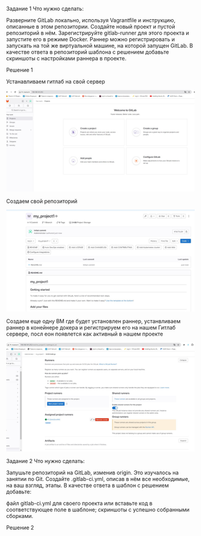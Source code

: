 Задание 1
Что нужно сделать:

Разверните GitLab локально, используя Vagrantfile и инструкцию, описанные в этом репозитории.
Создайте новый проект и пустой репозиторий в нём.
Зарегистрируйте gitlab-runner для этого проекта и запустите его в режиме Docker. Раннер можно регистрировать и запускать на той же виртуальной машине, на которой запущен GitLab.
В качестве ответа в репозиторий шаблона с решением добавьте скриншоты с настройками раннера в проекте.


Решение 1

Устанавливаем гитлаб на свой сервер

![ALT TEXT](https://github.com/mezhibo/Home-work-gitlab/blob/2b4d804f4db2acf8612294887f7888f01f19f684/img/gitlab1.jpg)


Создаем свой репозиторий 

![ALT TEXT](https://github.com/mezhibo/Home-work-gitlab/blob/2b4d804f4db2acf8612294887f7888f01f19f684/img/gitlab2.jpg)

Создаем еще одну ВМ где будет установлен раннер, устанвливаем раннер в конейнере докера и регистрируем его на нашем Гитлаб сервере, посл еон появлется как активный в нашем проекте 

![ALT TEXT](https://github.com/mezhibo/Home-work-gitlab/blob/34f6d559d4828c5a4a374027d26c7975ee7c3d9e/img/gitlab5.jpg)


Задание 2
Что нужно сделать:

Запушьте репозиторий на GitLab, изменив origin. Это изучалось на занятии по Git.
Создайте .gitlab-ci.yml, описав в нём все необходимые, на ваш взгляд, этапы.
В качестве ответа в шаблон с решением добавьте:

файл gitlab-ci.yml для своего проекта или вставьте код в соответствующее поле в шаблоне;
скриншоты с успешно собранными сборками.


Решение 2
